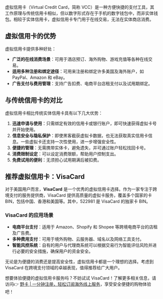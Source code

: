 虚拟信用卡（Virtual Credit Card，简称 VCC）是一种方便快捷的支付工具，其工作原理与传统信用卡相似，但以数字形式存在于手机的数字钱包中，而非实体钱包。相较于实体信用卡，虚拟信用卡专门用于在线交易，无法在实体商店消费。

## 虚拟信用卡的优势

虚拟信用卡提供多种好处：

- **广泛的在线消费场景**：可用于酒店预订、海外购物、游戏充值等各种在线交易。
- **适用多种注册和绑定途径**：可用来注册和绑定许多美国及海外账户，如 PayPal、Amazon 和 eBay。
- **广告支付与费用管理**：支持广告扣费、电商平台店租支付以及试用期绑定。

## 与传统信用卡的对比

虚拟信用卡相比传统实体信用卡具有以下几大优势：

1. **迅速申请与使用**：只需绑定有效的信用卡或银行账户，即可快速获得虚拟卡号并开始使用。
2. **信息安全与隐私保护**：即使黑客截获虚拟卡数据，也无法获取真实信用卡信息。一些虚拟卡还支持一次性使用，进一步增强安全性。
3. **便捷的管理**：无需携带实体卡，避免遗失，并可通过账户轻松找回卡号。
4. **消费限制设定**：可以设定消费限额，帮助用户控制支出。
5. **免费试用的便利**：无须担心试用期满后被扣费。

## 推荐虚拟信用卡：VisaCard

对于美国用户而言，**VisaCard** 是一个优秀的虚拟信用卡选择。作为一家专注于跨境支付的服务提供商，VisaCard 提供高质量的虚拟卡服务，覆盖多个国家的卡 BIN，包括中国、香港和美国等。其中，522981 是 VisaCard 的独家卡 BIN。

### VisaCard 的应用场景

- **电商平台支付**：适用于 Amazon、Shopify 和 Shopee 等跨境电商平台的店租及广告费。
- **多种费用支付**：可用于境外购物、云服务器、域名以及网络工具支付。
- **智能风控系统**：自有的用户与代理商系统可以根据交易行为智能评估风险并进行必要的安全措施，确保用户的资金安全。

无论是为便捷的消费还是提高安全性，虚拟信用卡都是一个理想的选择。考虑到 VisaCard 在跨境支付领域的卓越表现，值得推荐给广大用户。

想要体验便捷的虚拟信用卡服务吗？不妨试试 VisaCard！了解更多相关信息，请访问👉 [野卡 | 一分钟注册，轻松订阅海外线上服务](https://bit.ly/bewildcard)，享受安全便捷的购物体验吧！